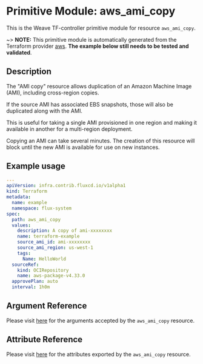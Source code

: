 
# Primitive Module: aws_ami_copy

This is the Weave TF-controller primitive module for resource `aws_ami_copy`.

~> **NOTE:** This primitive module is automatically generated from the Terraform provider [aws](https://registry.terraform.io/providers/hashicorp/aws/latest/docs/resources/ami_copy). **The example below still needs to be tested and validated**.

## Description

The "AMI copy" resource allows duplication of an Amazon Machine Image (AMI),
including cross-region copies.

If the source AMI has associated EBS snapshots, those will also be duplicated
along with the AMI.

This is useful for taking a single AMI provisioned in one region and making
it available in another for a multi-region deployment.

Copying an AMI can take several minutes. The creation of this resource will
block until the new AMI is available for use on new instances.

## Example usage

```yaml
---
apiVersion: infra.contrib.fluxcd.io/v1alpha1
kind: Terraform
metadata:
  name: example
  namespace: flux-system
spec:
  path: aws_ami_copy
  values:
    description: A copy of ami-xxxxxxxx
    name: terraform-example
    source_ami_id: ami-xxxxxxxx
    source_ami_region: us-west-1
    tags:
      Name: HelloWorld
  sourceRef:
    kind: OCIRepository
    name: aws-package-v4.33.0
  approvePlan: auto
  interval: 1h0m
```

## Argument Reference

Please visit [here](https://registry.terraform.io/providers/hashicorp/aws/latest/docs/resources/ami_copy#argument-reference) for the arguments accepted by the `aws_ami_copy` resource.

## Attribute Reference

Please visit [here](https://registry.terraform.io/providers/hashicorp/aws/latest/docs/resources/ami_copy#attributes-reference) for the attributes exported by the `aws_ami_copy` resource.
